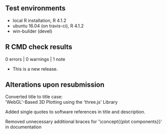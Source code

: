 ## Test environments
* local R installation, R 4.1.2
* ubuntu 16.04 (on travis-ci), R 4.1.2
* win-builder (devel)

## R CMD check results

0 errors | 0 warnings | 1 note

* This is a new release.

## Alterations upon resubmission
Converted title to title case:  
'WebGL'-Based 3D Plotting using the 'three.js' Library

Added single quotes to software references in title and description.

Removed unnecessary additional braces for '\concept{{plot components}}' in documentation
